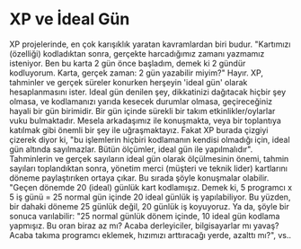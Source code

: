 # XP ve İdeal Gün

XP projelerinde, en çok karışıklık yaratan kavramlardan biri
budur. "Kartımızı (özelliği) kodladıktan sonra, gerçekte harcadığımız
zamanı yazmamız isteniyor. Ben bu karta 2 gün önce başladım, demek ki
2 gündür kodluyorum. Karta, gerçek zaman: 2 gün yazabilir miyim?"
Hayır. XP, tahminler ve gerçek süreler konurken herşeyin 'ideal gün'
olarak hesaplanmasını ister. Ideal gün denilen şey, dikkatinizi
dağıtacak hiçbir şey olmasa, ve kodlamanızı yarıda kesecek durumlar
olmasa, geçireceğiniz hayali bir gün birimidir.  Bir gün içinde
sürekli bir takım etkinlikler/oylarlar vuku bulmaktadır. Mesela
arkadaşımız ile konuşmakta, veya bir toplantıya katılmak gibi önemli
bir şey ile uğraşmaktayız. Fakat XP burada çizgiyi çizerek diyor ki,
"bu işlemlerin hiçbiri kodlamanın kendisi olmadığı için, ideal gün
altında sayılmazlar. Bütün ölçümler, ideal gün ile yapılmalıdır".
Tahminlerin ve gerçek sayıların ideal gün olarak ölçülmesinin önemi,
tahmin sayıları toplandıktan sonra, yönetim merci (müşteri ve teknik
lider) kartlarını döneme paylaştırıken ortaya çıkar. Bu sırada şöyle
konuşmalar olabilir.  "Geçen dönemde 20 (ideal) günlük kart
kodlamışız. Demek ki, 5 programcı x 5 iş günü = 25 normal gün içinde
20 ideal günlük iş yapılabiliyor. Bu yüzden, bir dahaki döneme 25
günlük değil, 20 günlük iş koyuyoruz.  Ya da, şöyle bir sonuca
varılabilir: "25 normal günlük dönem içinde, 10 ideal gün kodlama
yapmışız. Bu oran biraz az mı? Acaba derleyiciler, bilgisayarlar mı
yavaş? Acaba takıma programcı eklemek, hızımızı arttıracağı yerde,
azalttı mı?", vs..




